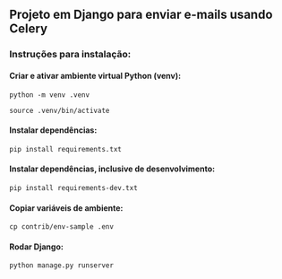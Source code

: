 ## Projeto em Django para enviar e-mails usando Celery

### <strong>Instruções para instalação</strong>:

#### Criar e ativar ambiente virtual Python (venv):

```python -m venv .venv```

```source .venv/bin/activate```

#### <strong>Instalar dependências</strong>:
```pip install requirements.txt```

#### <strong>Instalar dependências, inclusive de desenvolvimento</strong>:
```pip install requirements-dev.txt```

#### Copiar variáveis de ambiente:
```cp contrib/env-sample .env```

#### Rodar Django:
```python manage.py runserver```